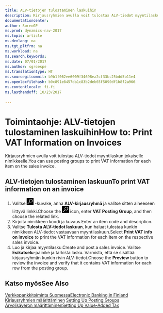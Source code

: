 ```yaml
---
title: ALV-tietojen tulostaminen laskuihin
description: Kirjausryhmien avulla voit tulostaa ALV-tiedot myyntilaskun jokaiselle nimikkeelle.
documentationcenter: 
author: SorenGP
ms.prod: dynamics-nav-2017
ms.topic: article
ms.devlang: na
ms.tgt_pltfrm: na
ms.workload: na
ms.search.keywords: 
ms.date: 07/01/2017
ms.author: sgroespe
ms.translationtype: HT
ms.sourcegitcommit: b9b1f062ee6009f34698ea2cf33bc25bdd5b11e4
ms.openlocfilehash: b0c891e8457da1c83b2deb65f5090df1b8f2a966
ms.contentlocale: fi-fi
ms.lasthandoff: 10/23/2017

---
```

# <a name="how-to-print-vat-information-on-invoices"></a><span data-ttu-id="37b77-103">Toimintaohje: ALV-tietojen tulostaminen laskuihin</span><span class="sxs-lookup"><span data-stu-id="37b77-103">How to: Print VAT Information on Invoices</span></span>
<span data-ttu-id="37b77-104">Kirjausryhmien avulla voit tulostaa ALV-tiedot myyntilaskun jokaiselle nimikkeelle.</span><span class="sxs-lookup"><span data-stu-id="37b77-104">You can use posting groups to print VAT information for each item on the sales invoice.</span></span>  

## <a name="to-print-vat-information-on-an-invoice"></a><span data-ttu-id="37b77-105">ALV-tietojen tulostaminen laskuun</span><span class="sxs-lookup"><span data-stu-id="37b77-105">To print VAT information on an invoice</span></span>  

1.  <span data-ttu-id="37b77-106">Valitse ![Etsi sivu tai raportti -kuvake](../../media/ui-search/search_small.png "Etsi sivu tai raportti -kuvake") -kuvake, anna **ALV-kirjausryhmä** ja valitse sitten aiheeseen liittyvä linkki.</span><span class="sxs-lookup"><span data-stu-id="37b77-106">Choose the ![Search for Page or Report](../../media/ui-search/search_small.png "Search for Page or Report icon") icon, enter **VAT Posting Group**, and then choose the related link.</span></span>  
2.  <span data-ttu-id="37b77-107">Kirjoita nimikkeen koodi ja kuvaus.</span><span class="sxs-lookup"><span data-stu-id="37b77-107">Enter an item code and description.</span></span>  
3.  <span data-ttu-id="37b77-108">Valitse **Tulosta ALV-tiedot laskuun**, kun haluat tulostaa kunkin nimikkeen ALV-tiedot vastaavaan myyntilaskuun.</span><span class="sxs-lookup"><span data-stu-id="37b77-108">Select **Print VAT info on Invoice** to print the VAT information for each item on the respective sales invoice.</span></span>  
4.  <span data-ttu-id="37b77-109">Luo ja kirjaa myyntilasku.</span><span class="sxs-lookup"><span data-stu-id="37b77-109">Create and post a sales invoice.</span></span> <span data-ttu-id="37b77-110">Valitse **Esikatselu**-painike ja tarkista lasku. Varmista, että se sisältää kirjausryhmän kunkin rivin ALV-tiedot.</span><span class="sxs-lookup"><span data-stu-id="37b77-110">Choose the **Preview** button to review the invoice and verify that it contains VAT information for each row from the posting group.</span></span>  

## <a name="see-also"></a><span data-ttu-id="37b77-111">Katso myös</span><span class="sxs-lookup"><span data-stu-id="37b77-111">See Also</span></span>  
 [<span data-ttu-id="37b77-112">Verkkopankkitoiminta Suomessa</span><span class="sxs-lookup"><span data-stu-id="37b77-112">Electronic Banking in Finland</span></span>](electronic-banking-in-finland.md)  
 <span data-ttu-id="37b77-113">[Kirjausryhmien määrittäminen](../../finance-posting-groups.md) </span><span class="sxs-lookup"><span data-stu-id="37b77-113">[Setting Up Posting Groups](../../finance-posting-groups.md) </span></span>  
 [<span data-ttu-id="37b77-114">Arvolisäveron määrittäminen</span><span class="sxs-lookup"><span data-stu-id="37b77-114">Setting Up Value-Added Tax</span></span>](../../finance-setup-vat.md)

